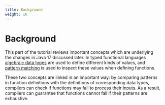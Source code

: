 ```yaml
---
title: Background
weight: 10
---
```


# Background

This part of the tutorial reviews important concepts
which are underlying the changes in Java 17 discussed later.
In typed functional languages
[algebraic data types](data)
are used to define different kinds of values,
and [pattern matching](patterns)
is used to inspect these values when defining functions.

These two concepts are linked in an important way:
by comparing patterns in function definitions with
the definitions of corresponding data types,
compilers can check if functions may fail to process their inputs.
As a result, compilers can guarantee that functions cannot fail
if their patterns are exhaustive.
